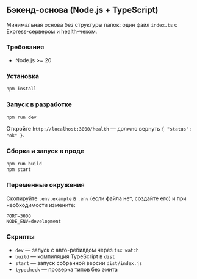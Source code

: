 ## Бэкенд-основа (Node.js + TypeScript)

Минимальная основа без структуры папок: один файл `index.ts` с Express-сервером и health-чеком.

### Требования
- Node.js >= 20

### Установка
```bash
npm install
```

### Запуск в разработке
```bash
npm run dev
```
Откройте `http://localhost:3000/health` — должно вернуть `{ "status": "ok" }`.

### Сборка и запуск в проде
```bash
npm run build
npm start
```

### Переменные окружения
Скопируйте `.env.example` в `.env` (если файла нет, создайте его) и при необходимости измените:
```
PORT=3000
NODE_ENV=development
```

### Скрипты
- `dev` — запуск с авто-ребилдом через `tsx watch`
- `build` — компиляция TypeScript в `dist`
- `start` — запуск собранной версии `dist/index.js`
- `typecheck` — проверка типов без эмита


